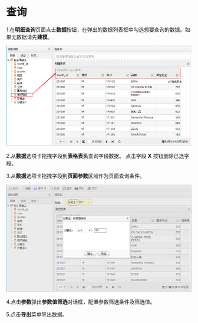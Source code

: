 # 查询


1.在**明细查询**页面点击**数据**按钮，在弹出的数据列表框中勾选想要查询的数据。如果无数据请先**建模**。

![明细查询界面](QQ图片20161208120342.png)

2.从**数据**选项卡拖拽字段到**表格表头**查询字段数据。 点击字段 **X** 按钮删除已选字段。

3.从**数据**选项卡拖拽字段到**页面参数**区域作为页面查询条件。

![查询条件](QQ图片20161208181935.png)

4.点击**参数**弹出**参数值筛选**对话框，配置参数筛选条件及筛选值。

5.点击**导出**菜单导出数据。